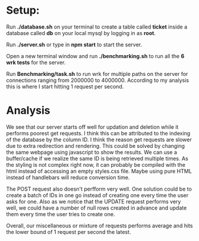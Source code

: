 # **Setup:**

Run **./database.sh** on your terminal to create a table called **ticket** inside a database called **db** on your local mysql by logging in as **root**.

Run **./server.sh** or type in **npm start** to start the server.

Open a new terminal window and run **./benchmarking.sh** to run all the **6 wrk tests** for the server.

Run **Benchmarking/task.sh** to run wrk for multiple paths on the server for connections ranging from 2000000 to 4000000. According to my analysis this is where I start hitting 1 request per second.

# Analysis

We see that our server starts off well for updation and deletion while it performs poorest get requests. I think this can be attributed to the indexing of the database by the column ID. I think the reason get requests are slower due to extra redirection and rendering. This could be solved by changing the same webpage using javascript to show the results. We can use a buffer/cache if we realize the same ID is being retrieved multiple times. As the styling is not complex right now, it can probably be compiled with the html instead of accessing an empty styles.css file. Maybe using pure HTML instead of handlebars will reduce conversion time.

The POST request also doesn't perfform very well. One solution could be to create a batch of IDs in one go instead of creating one every time the user asks for one. Also as we notice that the UPDATE request performs very well, we could have a number of null rows created in advance and update them every time the user tries to create one.

Overall, our miscellaneous or mixture of requests performs average and hits the lower bound of 1 request per second the latest.
